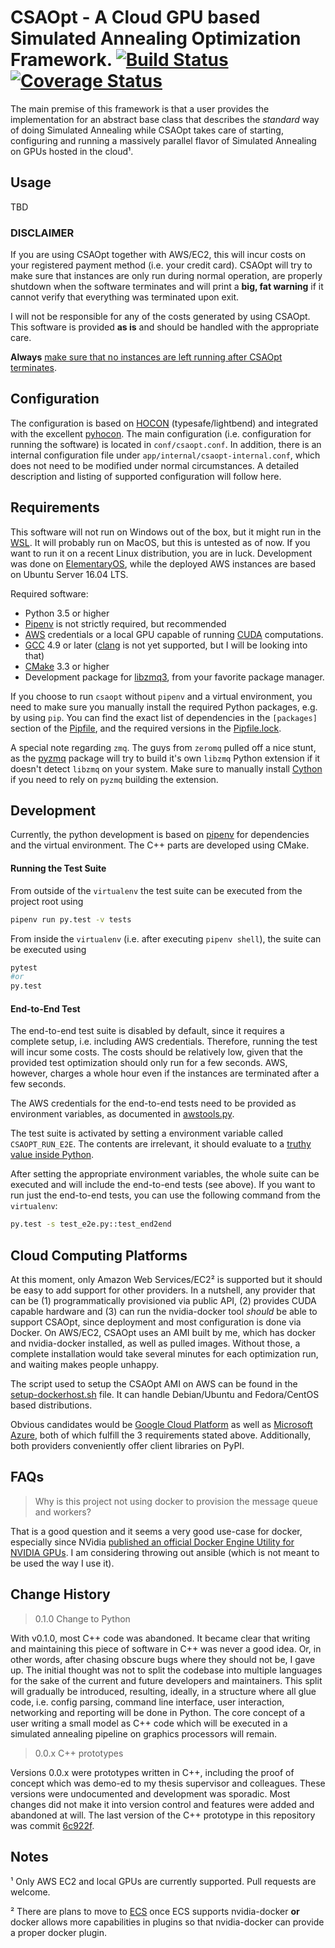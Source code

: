 # CSAOpt - A Cloud GPU based Simulated Annealing Optimization Framework. [![Build Status](https://travis-ci.org/d53dave/csaopt.svg?branch=master)](https://travis-ci.org/d53dave/csaopt) [![Coverage Status](https://coveralls.io/repos/github/d53dave/csaopt/badge.svg?branch=master)](https://coveralls.io/github/d53dave/csaopt?branch=master)

The main premise of this framework is that a user provides the implementation
for an abstract base class that describes the *standard* way of doing Simulated
Annealing while CSAOpt takes care of starting, configuring and running a
massively parallel flavor of Simulated Annealing on GPUs hosted in the cloud¹.

## Usage

TBD

### DISCLAIMER

If you are using CSAOpt together with AWS/EC2, this will incur costs on your
registered payment method (i.e. your credit card). CSAOpt will try to make sure
that instances are only run during normal operation, are properly shutdown when
the software terminates and will print a **big, fat warning** if it cannot
verify that everything was terminated upon exit.

I will not be responsible for any of the costs generated by using CSAOpt. This
software is provided **as is** and should be handled with the appropriate care.

**Always** [make sure that no instances are left running after CSAOpt terminates](https://console.aws.amazon.com/ec2/v2/).

## Configuration

The configuration is based on [HOCON](https://github.com/typesafehub/config/blob/master/HOCON.md) 
(typesafe/lightbend) and integrated with the excellent [pyhocon](https://github.com/chimpler/pyhocon).
The main configuration (i.e. configuration for running the software) is located
in `conf/csaopt.conf`. In addition, there is an internal configuration file
under `app/internal/csaopt-internal.conf`, which does not need to be modified
under normal circumstances. A detailed description and listing of supported
configuration will follow here.

## Requirements

This software will not run on Windows out of the box, but it might run in the
[WSL](https://blogs.msdn.microsoft.com/wsl). It will probably run on MacOS, but
this is untested as of now. If you want to run it on a recent Linux
distribution, you are in luck. Development was done on 
[ElementaryOS](https://elementary.io/), while the deployed AWS instances are
based on Ubuntu Server 16.04 LTS.

Required software:

- Python 3.5 or higher
- [Pipenv](http://docs.pipenv.org/en/latest/) is not strictly required, but recommended
- [AWS](https://aws.amazon.com/) credentials or a local GPU capable of running [CUDA](https://www.geforce.com/hardware/technology/cuda) computations.
- [GCC](https://gcc.gnu.org/) 4.9 or later ([clang](https://clang.llvm.org/) is not yet supported, but I will be looking into that)
- [CMake](https://cmake.org/) 3.3 or higher
- Development package for [libzmq3](https://packages.ubuntu.com/search?keywords=libzmq3-dev), from your favorite package manager.

If you choose to run `csaopt` without `pipenv` and a virtual environment, you
need to make sure you manually install the required Python packages, e.g. by
using `pip`. You can find the exact list of dependencies in the `[packages]`
section of the [Pipfile](Pipfile), and the required versions in the
[Pipfile.lock](Pipfile.lock).

A special note regarding `zmq`. The guys from `zeromq` pulled off a nice stunt,
as the [pyzmq](https://github.com/zeromq/pyzmq) package will try to build it's
own `libzmq` Python extension if it doesn't detect `libzmq` on your system.
Make sure to manually install [Cython](http://cython.org/) if you need to rely
on `pyzmq` building the extension.

## Development

Currently, the python development is based on
[pipenv](https://github.com/kennethreitz/pipenv) for
dependencies and the virtual environment. The C++ parts are
developed using CMake.

#### Running the Test Suite

From outside of the `virtualenv` the test suite can be executed from the project
root using

```bash
pipenv run py.test -v tests
```

From inside the `virtualenv` (i.e. after executing `pipenv shell`), the suite
can be executed using

```bash
pytest
#or
py.test
```

#### End-to-End Test

The end-to-end test suite is disabled by default, since it requires a complete
setup, i.e. including AWS credentials. Therefore, running the test will incur
some costs. The costs should be relatively low, given that the provided test
optimization should only run for a few seconds. AWS, however, charges a whole
hour even if the instances are terminated after a few seconds.

The AWS credentials for the end-to-end tests need to be provided as environment
variables, as documented in [awstools.py](app/aws/awstools.py).

The test suite is activated by setting a environment variable called
`CSAOPT_RUN_E2E`. The contents are irrelevant, it should evaluate to a
[truthy value inside Python](https://docs.python.org/3/library/stdtypes.html#truth-value-testing).

After setting the appropriate environment variables, the whole suite can be
executed and will include the end-to-end tests (see above). If you want to run
just the end-to-end tests, you can use the following command from the
`virtualenv`:

```bash
py.test -s test_e2e.py::test_end2end
```

## Cloud Computing Platforms

At this moment, only Amazon Web Services/EC2² is supported but it should be easy
to add support for other providers. In a nutshell, any provider that can be (1)
programmatically provisioned via public API, (2) provides CUDA capable hardware
and (3) can run the nvidia-docker tool *should* be able to support CSAOpt, since
deployment and most configuration is done via Docker. On AWS/EC2, CSAOpt uses an
AMI built by me, which has docker and nvidia-docker installed, as well as pulled
images. Without those, a complete installation would take several minutes for
each optimization run, and waiting makes people unhappy.

The script used to setup the CSAOpt AMI on AWS can be found in the
[setup-dockerhost.sh](app/docker/setup-dockerhost.sh) file. It can handle
Debian/Ubuntu and Fedora/CentOS based distributions.

Obvious candidates would be [Google Cloud Platform](https://cloud.google.com)
as well as [Microsoft Azure](https://azure.microsoft.com/en-us/), both of which
fulfill the 3 requirements stated above. Additionally, both providers
conveniently offer client libraries on PyPI.

## FAQs

> Why is this project not using docker to provision the message queue and workers?

That is a good question and it seems a very good use-case for docker, especially
since NVidia [published an official Docker Engine Utility for NVIDIA GPUs](https://github.com/NVIDIA/nvidia-docker).
I am considering throwing out ansible (which is not meant to be used the way I
use it).

## Change History

> 0.1.0 Change to Python

With v0.1.0, most C++ code was abandoned. It became clear
that writing and maintaining this piece of software in C++
was never a good idea. Or, in other words, after chasing
obscure bugs where they should not be, I gave up. The initial
thought was not to split the codebase into multiple languages for
the sake of the current and future developers and maintainers.
This split will gradually be introduced, resulting, ideally, in
a structure where all glue code, i.e. config parsing, command line
interface, user interaction, networking and reporting will be
done in Python. The core concept of a user writing a small
model as C++ code which will be executed in a simulated annealing
pipeline on graphics processors will remain.

> 0.0.x C++ prototypes

Versions 0.0.x were prototypes written in C++,
including the proof of concept which was demo-ed to
my thesis supervisor and colleagues. These versions were
undocumented and development was sporadic. Most changes
did not make it into version control and features
were added and abandoned at will. The last version of the
C++ prototype in this repository was commit [6c922f](https://github.com/d53dave/csaopt/tree/6c922f933eceb8992e9acae36f1767336c56209f).

## Notes

¹ Only AWS EC2 and local GPUs are currently supported. Pull requests are welcome.

² There are plans to move to [ECS](https://aws.amazon.com/ecs/) once ECS
supports nvidia-docker **or** docker allows more capabilities in plugins so that
nvidia-docker can provide a proper docker plugin.
